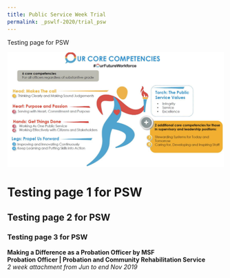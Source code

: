 ```yaml
---
title: Public Service Week Trial
permalink: _pswlf-2020/trial_psw
---
```

Testing page for PSW

![OCC Running Man](/images/occrunningman.png)

# Testing page 1 for PSW 

## Testing page 2 for PSW

### Testing page 3 for PSW

  <b>Making a Difference as a Probation Officer by MSF</b>
      <b><br>Probation Officer  | Probation and Community Rehabilitation Service</b>
      <i><br>2 week attachment from Jun to end Nov 2019</i>
